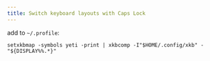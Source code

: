 ```yaml
---
title: Switch keyboard layouts with Caps Lock
---
```


add to `~/.profile`:

```shell
setxkbmap -symbols yeti -print | xkbcomp -I"$HOME/.config/xkb" - "${DISPLAY%%.*}"
```
